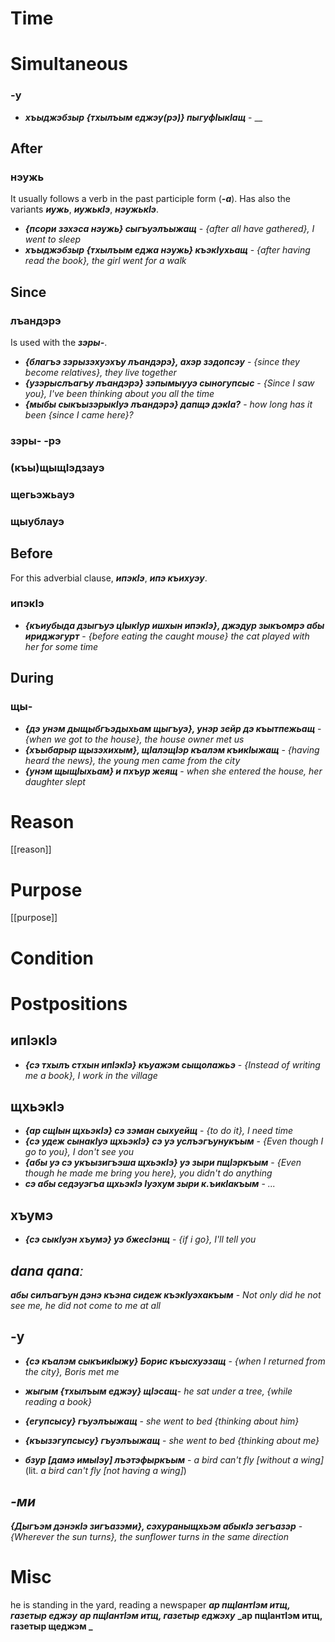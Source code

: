 # Time

# Simultaneous
### -у
- **_хъыджэбзыр {тхылъым еджэу(рэ)} пыгуфIыкIащ_** - __
## After
### нэужь
It usually follows a verb in the past participle form (**_-а_**). Has also the variants **_иужь_**, **_иужькIэ_**, **_нэужькIэ_**.

- **_{псори зэхэса нэужь} сыгъуэлъыжащ_** - _{after all have gathered}, I went to sleep_
- **_хъыджэбзыр {тхылъым еджа нэужь} къэкӀухьащ_** - _{after having read the book}, the girl went for a walk_
## Since
### лъандэрэ
Is used with the **_зэры-_**.

- **_{благъэ зэрызэхуэхъу лъандэрэ}, ахэр зэдопсэу_** - _{since they become relatives}, they live together_
- **_{узэрыслъагъу лъандэрэ} зэпымыууэ сыногупсыс_** - _{Since I saw you}, I've been thinking about you all the time_
- **_{мыбы сыкъызэрыкIуэ лъандэрэ} дапщэ дэкIа?_** - _how long has it been {since I came here}?_
### зэры- -рэ

### (къы)щыщIэдзауэ
### щегьэжьауэ
### щыублауэ
## Before
For this adverbial clause, **_ипэкIэ_**, **_ипэ къихуэу_**.

### ипэкIэ
- **_{къиубыда дзыгъуэ цIыкIур ишхын ипэкIэ}, джэдур зыкъомрэ абы ириджэгурт_** - _{before eating the caught mouse} the cat played with her for some time_
## During
### щы-
- **_{дэ унэм  дыщыбгъэдыхьам щыгъуэ}, унэр зейр дэ къытпежьащ_** - _{when we got to the house}, the house owner met us_
- **_{хъыбарыр щызэхихым}, щIалэщIэр къалэм къикIыжащ_** - _{having heard the news}, the young men came from the city_
- **_{унэм щыщӀыхьам} и пхъур жеящ_** - _when she entered the house, her daughter slept_
# Reason
[[reason]]

# Purpose
[[purpose]]

# Condition

# Postpositions
## ипIэкIэ
- **_{сэ тхылъ стхын ипIэкIэ} къуажэм  сыщолажьэ_** - _{Instead of writing me a book}, I work in the village_

## щхьэкIэ
- **_{ар сщIын щхьэкIэ} сэ зэман сыхуейщ_** - _{to do it}, I need time_
- **_{сэ удеж сынакIуэ щхьэкIэ} сэ уэ услъэгъунукъым_** - _{Even though I go to you}, I don't see you_
- **_{абы уэ сэ укъызигъэша щхьэкIэ} уэ зыри пщIэркъым_** - _{Even though he made me bring you here}, you didn't do anything_
- **_сэ абы седэуэгъа щхьэкIэ Iуэхум зыри к.ъикIакъым_** - _..._
## хъумэ
- **_{сэ сыкIуэн хъумэ} уэ бжесIэнщ_** - _{if i go}, I'll tell you_


## **_dana qanaː_**
**_абы силъагъун дэнэ къэна сидеж къэкIуэхакъым_** - _Not only did he not see me, he did not come to me at all_

## -у

- **_{сэ къалэм сыкъикIыжу} Борис къысхуэзащ_** - _{when I returned from the city}, Boris met me_
- **_жыгым {тхылъым еджэу} щIэсащ_**- _he sat under a tree, {while reading a book}_
- **_{егупсысу} гъуэлъыжащ_** - _she went to bed {thinking about him}_
- **_{къызэгупсысу} гъуэлъыжащ_** - _she went to bed {thinking about me}_

- **_бзур [дамэ имыIэу] лъэтэфыркъым_** - _a bird can't fly [without a wing]_ (lit. _a bird can't fly [not having a wing]_)
## **_-ми_**


**_{Дыгъэм дэнэкIэ зигъазэми}, сэхураныщхьэм абыкIэ зегъазэр_** - _{Wherever the sun turns}, the sunflower turns in the same direction_


# Misc
he is standing in the yard, reading a newspaper
**_ар пщIантIэм итщ, газетыр еджэу_**
**_ар пщIантIэм итщ, газетыр еджэху_**
**_ар пщIантIэм итщ, газетыр щеджэм _**

